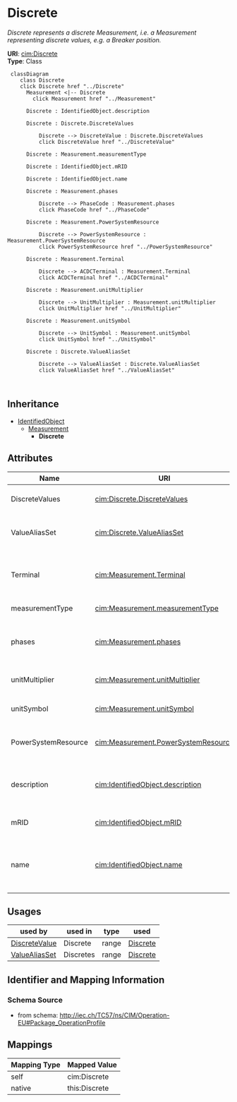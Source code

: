 # Discrete


_Discrete represents a discrete Measurement, i.e. a Measurement representing discrete values, e.g. a Breaker position._





**URI**: [cim:Discrete](http://iec.ch/TC57/CIM100#Discrete)<br />
**Type**: Class




```mermaid
 classDiagram
    class Discrete
    click Discrete href "../Discrete"
      Measurement <|-- Discrete
        click Measurement href "../Measurement"
      
      Discrete : IdentifiedObject.description
        
      Discrete : Discrete.DiscreteValues
        
          Discrete --> DiscreteValue : Discrete.DiscreteValues
          click DiscreteValue href "../DiscreteValue"
        
      Discrete : Measurement.measurementType
        
      Discrete : IdentifiedObject.mRID
        
      Discrete : IdentifiedObject.name
        
      Discrete : Measurement.phases
        
          Discrete --> PhaseCode : Measurement.phases
          click PhaseCode href "../PhaseCode"
        
      Discrete : Measurement.PowerSystemResource
        
          Discrete --> PowerSystemResource : Measurement.PowerSystemResource
          click PowerSystemResource href "../PowerSystemResource"
        
      Discrete : Measurement.Terminal
        
          Discrete --> ACDCTerminal : Measurement.Terminal
          click ACDCTerminal href "../ACDCTerminal"
        
      Discrete : Measurement.unitMultiplier
        
          Discrete --> UnitMultiplier : Measurement.unitMultiplier
          click UnitMultiplier href "../UnitMultiplier"
        
      Discrete : Measurement.unitSymbol
        
          Discrete --> UnitSymbol : Measurement.unitSymbol
          click UnitSymbol href "../UnitSymbol"
        
      Discrete : Discrete.ValueAliasSet
        
          Discrete --> ValueAliasSet : Discrete.ValueAliasSet
          click ValueAliasSet href "../ValueAliasSet"
        
      
```





## Inheritance
* [IdentifiedObject](IdentifiedObject.md)
    * [Measurement](Measurement.md)
        * **Discrete**



## Attributes


| Name | URI | Cardinality and Range | Description | Inheritance |
| ---  | --- | --- | --- | --- |
| DiscreteValues | [cim:Discrete.DiscreteValues](http://iec.ch/TC57/CIM100#Discrete.DiscreteValues) | * <br />  [DiscreteValue](DiscreteValue.md)  | The values connected to this measurement | direct |
| ValueAliasSet | [cim:Discrete.ValueAliasSet](http://iec.ch/TC57/CIM100#Discrete.ValueAliasSet) | 0..1 <br />  [ValueAliasSet](ValueAliasSet.md)  | The ValueAliasSet used for translation of a MeasurementValue | direct |
| Terminal | [cim:Measurement.Terminal](http://iec.ch/TC57/CIM100#Measurement.Terminal) | 0..1 <br />  [ACDCTerminal](ACDCTerminal.md)  | One or more measurements may be associated with a terminal in the network | [Measurement](Measurement.md) |
| measurementType | [cim:Measurement.measurementType](http://iec.ch/TC57/CIM100#Measurement.measurementType) | 1 <br />  string  | Specifies the type of measurement | [Measurement](Measurement.md) |
| phases | [cim:Measurement.phases](http://iec.ch/TC57/CIM100#Measurement.phases) | 0..1 <br />  [PhaseCode](PhaseCode.md)  | Indicates to which phases the measurement applies and avoids the need to use ... | [Measurement](Measurement.md) |
| unitMultiplier | [cim:Measurement.unitMultiplier](http://iec.ch/TC57/CIM100#Measurement.unitMultiplier) | 1 <br />  [UnitMultiplier](UnitMultiplier.md)  | The unit multiplier of the measured quantity | [Measurement](Measurement.md) |
| unitSymbol | [cim:Measurement.unitSymbol](http://iec.ch/TC57/CIM100#Measurement.unitSymbol) | 1 <br />  [UnitSymbol](UnitSymbol.md)  | The unit of measure of the measured quantity | [Measurement](Measurement.md) |
| PowerSystemResource | [cim:Measurement.PowerSystemResource](http://iec.ch/TC57/CIM100#Measurement.PowerSystemResource) | 1 <br />  [PowerSystemResource](PowerSystemResource.md)  | The power system resource that contains the measurement | [Measurement](Measurement.md) |
| description | [cim:IdentifiedObject.description](http://iec.ch/TC57/CIM100#IdentifiedObject.description) | 0..1 <br />  string  | The description is a free human readable text describing or naming the object | [IdentifiedObject](IdentifiedObject.md) |
| mRID | [cim:IdentifiedObject.mRID](http://iec.ch/TC57/CIM100#IdentifiedObject.mRID) | 1 <br />  string  | Master resource identifier issued by a model authority | [IdentifiedObject](IdentifiedObject.md) |
| name | [cim:IdentifiedObject.name](http://iec.ch/TC57/CIM100#IdentifiedObject.name) | 1 <br />  string  | The name is any free human readable and possibly non unique text naming the o... | [IdentifiedObject](IdentifiedObject.md) |





## Usages

| used by | used in | type | used |
| ---  | --- | --- | --- |
| [DiscreteValue](DiscreteValue.md) | Discrete | range | [Discrete](Discrete.md) |
| [ValueAliasSet](ValueAliasSet.md) | Discretes | range | [Discrete](Discrete.md) |






## Identifier and Mapping Information







### Schema Source


* from schema: http://iec.ch/TC57/ns/CIM/Operation-EU#Package_OperationProfile





## Mappings

| Mapping Type | Mapped Value |
| ---  | ---  |
| self | cim:Discrete |
| native | this:Discrete |




